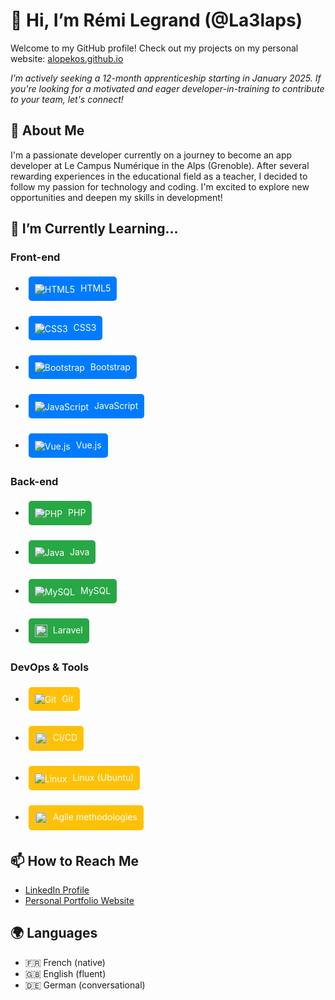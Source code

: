 # 👋 Hi, I’m Rémi Legrand (@La3laps)

Welcome to my GitHub profile! Check out my projects on my personal website: [alopekos.github.io](https://alopekos.github.io/)

*I’m actively seeking a 12-month apprenticeship starting in January 2025. If you're looking for a motivated and eager developer-in-training to contribute to your team, let's connect!*


## 👀 About Me

I'm a passionate developer currently on a journey to become an app developer at Le Campus Numérique in the Alps (Grenoble). After several rewarding experiences in the educational field as a teacher, I decided to follow my passion for technology and coding. I'm excited to explore new opportunities and deepen my skills in development!

## 🌱 I’m Currently Learning...

### Front-end
- <div href="#" style="display: inline-block; padding: 10px; margin: 5px; background-color: #007BFF; color: white; text-decoration: none; border-radius: 5px;">
  <img src="https://img.icons8.com/color/20/000000/html-5.png" alt="HTML5" style="vertical-align: middle; margin-right: 5px;"/> HTML5
</div>

- <div href="#" style="display: inline-block; padding: 10px; margin: 5px; background-color: #007BFF; color: white; text-decoration: none; border-radius: 5px;">
  <img src="https://img.icons8.com/color/20/000000/css3.png" alt="CSS3" style="vertical-align: middle; margin-right: 5px;"/> CSS3
</div>

- <div href="#" style="display: inline-block; padding: 10px; margin: 5px; background-color: #007BFF; color: white; text-decoration: none; border-radius: 5px;">
  <img src="https://img.icons8.com/color/20/000000/bootstrap.png" alt="Bootstrap" style="vertical-align: middle; margin-right: 5px;"/> Bootstrap
</div>

- <div href="#" style="display: inline-block; padding: 10px; margin: 5px; background-color: #007BFF; color: white; text-decoration: none; border-radius: 5px;">
  <img src="https://img.icons8.com/color/20/000000/javascript.png" alt="JavaScript" style="vertical-align: middle; margin-right: 5px;"/> JavaScript
</div>

- <div href="#" style="display: inline-block; padding: 10px; margin: 5px; background-color: #007BFF; color: white; text-decoration: none; border-radius: 5px;">
  <img src="https://img.icons8.com/color/20/000000/vue-js.png" alt="Vue.js" style="vertical-align: middle; margin-right: 5px;"/> Vue.js
</div>

### Back-end
- <div href="#" style="display: inline-block; padding: 10px; margin: 5px; background-color: #28A745; color: white; text-decoration: none; border-radius: 5px;">
  <img src="https://img.icons8.com/color/20/000000/php.png" alt="PHP" style="vertical-align: middle; margin-right: 5px;"/> PHP
</div>

- <div href="#" style="display: inline-block; padding: 10px; margin: 5px; background-color: #28A745; color: white; text-decoration: none; border-radius: 5px;">
  <img src="https://img.icons8.com/color/20/000000/java-coffee-cup-logo.png" alt="Java" style="vertical-align: middle; margin-right: 5px;"/> Java
</div>

- <div href="#" style="display: inline-block; padding: 10px; margin: 5px; background-color: #28A745; color: white; text-decoration: none; border-radius: 5px;">
  <img src="https://img.icons8.com/color/20/000000/mysql-logo.png" alt="MySQL" style="vertical-align: middle; margin-right: 5px;"/> MySQL
</div>

- <div href="#" style="display: inline-block; padding: 10px; margin: 5px; background-color: #28A745; color: white; text-decoration: none; border-radius: 5px;">
  <img src="https://img.icons8.com/?size=100&id=lRjcvhvtR81o&format=png&color=000000" height="20px" alt="Laravel" style="vertical-align: middle; margin-right: 5px;"/> Laravel
</div>

### DevOps & Tools
- <div href="#" style="display: inline-block; padding: 10px; margin: 5px; background-color: #FFC107; color: white; text-decoration: none; border-radius: 5px;">
  <img src="https://img.icons8.com/color/20/000000/git.png" alt="Git" style="vertical-align: middle; margin-right: 5px;"/> Git
</div>

- <div href="#" style="display: inline-block; padding: 10px; margin: 5px; background-color: #FFC107; color: white; text-decoration: none; border-radius: 5px;">
  <img src="https://img.icons8.com/?size=100&id=RQf0mzfxUJew&format=png&color=000000" height="20px" alt="CI/CD" style="vertical-align: middle; margin-right: 5px;"/> CI/CD
</div>

- <div href="#" style="display: inline-block; padding: 10px; margin: 5px; background-color: #FFC107; color: white; text-decoration: none; border-radius: 5px;">
  <img src="https://img.icons8.com/color/20/000000/linux.png" alt="Linux" style="vertical-align: middle; margin-right: 5px;"/> Linux (Ubuntu)
</div>

- <div href="#" style="display: inline-block; padding: 10px; margin: 5px; background-color: #FFC107; color: white; text-decoration: none; border-radius: 5px;">
  <img src="https://img.icons8.com/?size=100&id=Tdq97MnRT7fw&format=png&color=000000" height="20px" alt="Agile" style="vertical-align: middle; margin-right: 5px;"/> Agile methodologies
</div>

## 📫 How to Reach Me
- [LinkedIn Profile](https://www.linkedin.com/in/r%C3%A9mi-legrand/)
- [Personal Portfolio Website](https://alopekos.github.io/)

## 🌍 Languages
- 🇫🇷 French (native)
- 🇬🇧 English (fluent)
- 🇩🇪 German (conversational)
